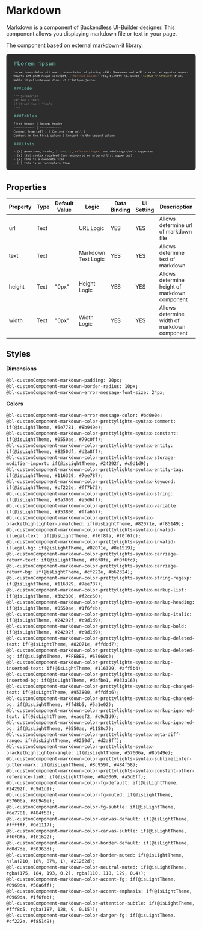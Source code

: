 # Markdown

Markdown is a component of Backendless UI-Builder designer. This component allows you displaying markdown file or text in your page.


The component based on external [markdown-it](https://github.com/markdown-it/markdown-it) library.

<p align="center">
  <img src="./thumbnail.png" alt="main thumbnail" width="780"/>
</p>

## Properties

| Property | Type | Default Value | Logic               | Data Binding | UI Setting | Descrioption                                  |
|----------|------|---------------|---------------------|--------------|------------|-----------------------------------------------|
| url      | Text |               | URL Logic           | YES          | YES        | Allows determine url of markdown file         |
| text     | Text |               | Markdown Text Logic | YES          | YES        | Allows determine text of markdown             |
| height   | Text | "0px"         | Height Logic        | YES          | YES        | Allows determine height of markdown component |
| width    | Text | "0px"         | Width Logic         | YES          | YES        | Allows determine width of markdown component  |

## Styles

**Dimensions**
```
@bl-customComponent-markdown-padding: 20px;
@bl-customComponent-markdown-border-radius: 10px;
@bl-customComponent-markdown-error-message-font-size: 24px;
```

**Colors**
```
@bl-customComponent-markdown-error-message-color: #bd0e0e;
@bl-customComponent-markdown-color-prettylights-syntax-comment: if(@isLightTheme, #6e7781, #8b949e);
@bl-customComponent-markdown-color-prettylights-syntax-constant: if(@isLightTheme, #0550ae, #79c0ff);
@bl-customComponent-markdown-color-prettylights-syntax-entity: if(@isLightTheme, #8250df, #d2a8ff);
@bl-customComponent-markdown-color-prettylights-syntax-storage-modifier-import: if(@isLightTheme, #24292f, #c9d1d9);
@bl-customComponent-markdown-color-prettylights-syntax-entity-tag: if(@isLightTheme, #116329, #7ee787);
@bl-customComponent-markdown-color-prettylights-syntax-keyword: if(@isLightTheme, #cf222e, #ff7b72);
@bl-customComponent-markdown-color-prettylights-syntax-string: if(@isLightTheme, #0a3069, #a5d6ff);
@bl-customComponent-markdown-color-prettylights-syntax-variable: if(@isLightTheme, #953800, #ffa657);
@bl-customComponent-markdown-color-prettylights-syntax-brackethighlighter-unmatched: if(@isLightTheme, #82071e, #f85149);
@bl-customComponent-markdown-color-prettylights-syntax-invalid-illegal-text: if(@isLightTheme, #f6f8fa, #f0f6fc);
@bl-customComponent-markdown-color-prettylights-syntax-invalid-illegal-bg: if(@isLightTheme, #82071e, #8e1519);
@bl-customComponent-markdown-color-prettylights-syntax-carriage-return-text: if(@isLightTheme, #f6f8fa, #f0f6fc);
@bl-customComponent-markdown-color-prettylights-syntax-carriage-return-bg: if(@isLightTheme, #cf222e, #b62324);
@bl-customComponent-markdown-color-prettylights-syntax-string-regexp: if(@isLightTheme, #116329, #7ee787);
@bl-customComponent-markdown-color-prettylights-syntax-markup-list: if(@isLightTheme, #3b2300, #f2cc60);
@bl-customComponent-markdown-color-prettylights-syntax-markup-heading: if(@isLightTheme, #0550ae, #1f6feb);
@bl-customComponent-markdown-color-prettylights-syntax-markup-italic: if(@isLightTheme, #24292f, #c9d1d9);
@bl-customComponent-markdown-color-prettylights-syntax-markup-bold: if(@isLightTheme, #24292f, #c9d1d9);
@bl-customComponent-markdown-color-prettylights-syntax-markup-deleted-text: if(@isLightTheme, #82071e, #ffdcd7);
@bl-customComponent-markdown-color-prettylights-syntax-markup-deleted-bg: if(@isLightTheme, #FFEBE9, #67060c);
@bl-customComponent-markdown-color-prettylights-syntax-markup-inserted-text: if(@isLightTheme, #116329, #aff5b4);
@bl-customComponent-markdown-color-prettylights-syntax-markup-inserted-bg: if(@isLightTheme, #dafbe1, #033a16);
@bl-customComponent-markdown-color-prettylights-syntax-markup-changed-text: if(@isLightTheme, #953800, #ffdfb6);
@bl-customComponent-markdown-color-prettylights-syntax-markup-changed-bg: if(@isLightTheme, #ffd8b5, #5a1e02);
@bl-customComponent-markdown-color-prettylights-syntax-markup-ignored-text: if(@isLightTheme, #eaeef2, #c9d1d9);
@bl-customComponent-markdown-color-prettylights-syntax-markup-ignored-bg: if(@isLightTheme, #0550ae, #1158c7);
@bl-customComponent-markdown-color-prettylights-syntax-meta-diff-range: if(@isLightTheme, #8250df, #d2a8ff);
@bl-customComponent-markdown-color-prettylights-syntax-brackethighlighter-angle: if(@isLightTheme, #57606a, #8b949e);
@bl-customComponent-markdown-color-prettylights-syntax-sublimelinter-gutter-mark: if(@isLightTheme, #8c959f, #484f58);
@bl-customComponent-markdown-color-prettylights-syntax-constant-other-reference-link: if(@isLightTheme, #0a3069, #a5d6ff);
@bl-customComponent-markdown-color-fg-default: if(@isLightTheme, #24292f, #c9d1d9);
@bl-customComponent-markdown-color-fg-muted: if(@isLightTheme, #57606a, #8b949e);
@bl-customComponent-markdown-color-fg-subtle: if(@isLightTheme, #6e7781, #484f58);
@bl-customComponent-markdown-color-canvas-default: if(@isLightTheme, #ffffff, #0d1117);
@bl-customComponent-markdown-color-canvas-subtle: if(@isLightTheme, #f6f8fa, #161b22);
@bl-customComponent-markdown-color-border-default: if(@isLightTheme, #d0d7de, #30363d);
@bl-customComponent-markdown-color-border-muted: if(@isLightTheme, hsla(210, 18%, 87%, 1), #21262d);
@bl-customComponent-markdown-color-neutral-muted: if(@isLightTheme, rgba(175, 184, 193, 0.2), rgba(110, 118, 129, 0.4));
@bl-customComponent-markdown-color-accent-fg: if(@isLightTheme, #0969da, #58a6ff);
@bl-customComponent-markdown-color-accent-emphasis: if(@isLightTheme, #0969da, #1f6feb);
@bl-customComponent-markdown-color-attention-subtle: if(@isLightTheme, #fff8c5, rgba(187, 128, 9, 0.15));
@bl-customComponent-markdown-color-danger-fg: if(@isLightTheme, #cf222e, #f85149);
```
